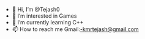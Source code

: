 - 👋 Hi, I’m @Tejash0
- 👀 I’m interested in Games
- 🌱 I’m currently learning C++
- 📫 How to reach me Gmail:-kmrtejash@gmail.com

<!---
Tejash0/Tejash0 is a ✨ special ✨ repository because its `README.md` (this file) appears on your GitHub profile.
You can click the Preview link to take a look at your changes.
--->
